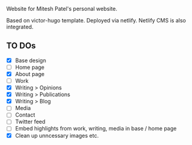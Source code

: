 Website for Mitesh Patel's personal website.

Based on victor-hugo template. 
Deployed via netlify.
Netlify CMS is also integrated.

## TO DOs
- [x] Base design
- [ ] Home page
- [x] About page
- [ ] Work
- [x] Writing > Opinions
- [x] Writing > Publications
- [x] Writing > Blog
- [ ] Media
- [ ] Contact
- [ ] Twitter feed
- [ ] Embed highlights from work, writing, media in base / home page
- [x] Clean up unncessary images etc. 